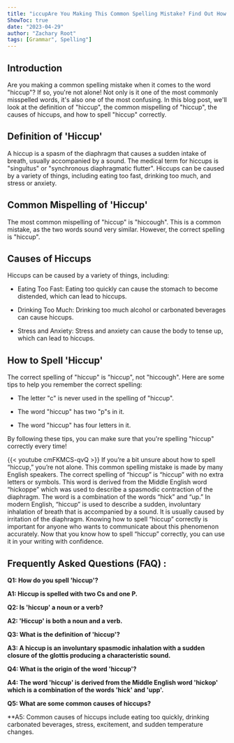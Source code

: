 ```yaml
---
title: "iccupAre You Making This Common Spelling Mistake? Find Out How to Spell 'Hiccup'!"
ShowToc: true 
date: "2023-04-29"
author: "Zachary Root" 
tags: [Grammar", Spelling"]
---
```

## Introduction

Are you making a common spelling mistake when it comes to the word "hiccup"? If so, you're not alone! Not only is it one of the most commonly misspelled words, it's also one of the most confusing. In this blog post, we'll look at the definition of "hiccup", the common mispelling of "hiccup", the causes of hiccups, and how to spell "hiccup" correctly.

## Definition of 'Hiccup'

A hiccup is a spasm of the diaphragm that causes a sudden intake of breath, usually accompanied by a sound. The medical term for hiccups is "singultus" or "synchronous diaphragmatic flutter". Hiccups can be caused by a variety of things, including eating too fast, drinking too much, and stress or anxiety.

## Common Mispelling of 'Hiccup'

The most common mispelling of "hiccup" is "hiccough". This is a common mistake, as the two words sound very similar. However, the correct spelling is "hiccup".

## Causes of Hiccups

Hiccups can be caused by a variety of things, including: 

* Eating Too Fast: Eating too quickly can cause the stomach to become distended, which can lead to hiccups. 

* Drinking Too Much: Drinking too much alcohol or carbonated beverages can cause hiccups.

* Stress and Anxiety: Stress and anxiety can cause the body to tense up, which can lead to hiccups.

## How to Spell 'Hiccup'

The correct spelling of "hiccup" is "hiccup", not "hiccough". Here are some tips to help you remember the correct spelling: 

* The letter "c" is never used in the spelling of "hiccup".

* The word "hiccup" has two "p"s in it.

* The word "hiccup" has four letters in it.

By following these tips, you can make sure that you're spelling "hiccup" correctly every time!

{{< youtube cmFKMCS-qvQ >}} 
If you’re a bit unsure about how to spell “hiccup,” you’re not alone. This common spelling mistake is made by many English speakers. The correct spelling of “hiccup” is “hiccup” with no extra letters or symbols. This word is derived from the Middle English word “hickoppe” which was used to describe a spasmodic contraction of the diaphragm. The word is a combination of the words “hick” and “up.” In modern English, “hiccup” is used to describe a sudden, involuntary inhalation of breath that is accompanied by a sound. It is usually caused by irritation of the diaphragm. Knowing how to spell “hiccup” correctly is important for anyone who wants to communicate about this phenomenon accurately. Now that you know how to spell “hiccup” correctly, you can use it in your writing with confidence.

## Frequently Asked Questions (FAQ) :
**Q1: How do you spell 'hiccup'?**

**A1: Hiccup is spelled with two Cs and one P.**

**Q2: Is 'hiccup' a noun or a verb?**

**A2: 'Hiccup' is both a noun and a verb.**

**Q3: What is the definition of 'hiccup'?**

**A3: A hiccup is an involuntary spasmodic inhalation with a sudden closure of the glottis producing a characteristic sound.**

**Q4: What is the origin of the word 'hiccup'?**

**A4: The word 'hiccup' is derived from the Middle English word 'hickop' which is a combination of the words 'hick' and 'upp'.**

**Q5: What are some common causes of hiccups?**

**A5: Common causes of hiccups include eating too quickly, drinking carbonated beverages, stress, excitement, and sudden temperature changes.





